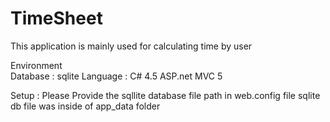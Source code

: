 # TimeSheet

This application is mainly used for calculating time by user

Environment  
Database : sqlite
Language : C# 4.5 ASP.net MVC 5


Setup : Please Provide the sqllite database file path in web.config file
sqlite db file was inside of app_data folder
